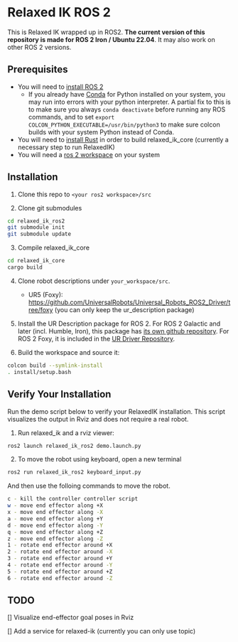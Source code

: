 # Relaxed IK ROS 2

This is Relaxed IK wrapped up in ROS2. **The current version of this repository is made for ROS 2 Iron / Ubuntu 22.04**. It may also work on other ROS 2 versions.

## Prerequisites
- You will need to [install ROS 2](https://docs.ros.org/en/iron/Installation.html)
    - If you already have [Conda](https://docs.conda.io/en/latest/) for Python installed on your system, you may run into errors with your python interpreter. A partial fix to this is to make sure you always `conda deactivate` before running any ROS commands, and to set `export COLCON_PYTHON_EXECUTABLE=/usr/bin/python3` to make sure colcon builds with your system Python instead of Conda.
- You will need to [install Rust](https://www.rust-lang.org/tools/install) in order to build relaxed_ik_core (currently a necessary step to run RelaxedIK)
- You will need a [ros 2 workspace](https://docs.ros.org/en/iron/Tutorials/Beginner-Client-Libraries/Creating-A-Workspace/Creating-A-Workspace.html) on your system

## Installation
1. Clone this repo to `<your ros2 workspace>/src`

2. Clone git submodules
```bash
cd relaxed_ik_ros2
git submodule init
git submodule update
``` 

3. Compile relaxed_ik_core
```bash
cd relaxed_ik_core
cargo build
```

4. Clone robot descriptions under `your_workspace/src`. 
    * UR5 (Foxy): https://github.com/UniversalRobots/Universal_Robots_ROS2_Driver/tree/foxy (you can only keep the ur_description package) 

4. Install the UR Description package for ROS 2. For ROS 2 Galactic and later (incl. Humble, Iron), this package has [its own github repository](https://github.com/UniversalRobots/Universal_Robots_ROS2_Description). For ROS 2 Foxy, it is included in the [UR Driver Repository](https://github.com/UniversalRobots/Universal_Robots_ROS2_Driver/tree/foxy).


5. Build the workspace and source it:
```bash
colcon build --symlink-install
. install/setup.bash
```

## Verify Your Installation
Run the demo script below to verify your RelaxedIK installation. This script visualizes the output in Rviz and does not require a real robot.

1. Run relaxed_ik and a rviz viewer:
```bash
ros2 launch relaxed_ik_ros2 demo.launch.py
```

2.  To move the robot using keyboard, open a new terminal
```bash
ros2 run relaxed_ik_ros2 keyboard_input.py 
```

And then use the folloing commands to move the robot.
```bash
c - kill the controller controller script
w - move end effector along +X
x - move end effector along -X
a - move end effector along +Y
d - move end effector along -Y
q - move end effector along +Z
z - move end effector along -Z
1 - rotate end effector around +X
2 - rotate end effector around -X
3 - rotate end effector around +Y
4 - rotate end effector around -Y
5 - rotate end effector around +Z
6 - rotate end effector around -Z
```

## TODO
[] Visualize end-effector goal poses in Rviz 

[] Add a service for relaxed-ik (currently you can only use topic)
